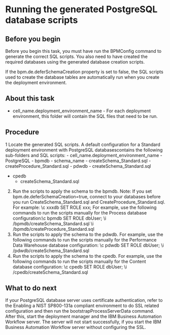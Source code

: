 # Running the generated PostgreSQL database scripts

## Before you begin

Before you begin this task, you must have run the BPMConfig command to
generate the correct SQL scripts. You also need to have created the required databases using the
generated database creation scripts.

If the bpm.de.deferSchemaCreation property is set to
false, the SQL scripts used to create the database tables are automatically run
when you create the deployment environment.

## About this task

- cell\_name.deployment\_environment\_name - For each deployment environment, this
folder will contain the SQL files that need to be run.

## Procedure

1 Locate the generated SQL scripts. A default configuration for a Standard deployment environment with PostgreSQL databasescontains the following sub-folders and SQL scripts:
    - cell\_name.deployment\_environment\_name
        - PostgreSQL
            - bpmdb
                - schema\_name
                    - createSchema\_Standard.sql
                    - createProcedure\_Standard.sql
    - pdwdb
        - createSchema\_Standard.sql
- cpedb
    - createSchema\_Standard.sql
2. Run the scripts to apply the schema to the bpmdb.  Note: If
you set bpm.de.deferSchemaCreation=true, connect to your databases before you
run CreateSchema\_Standard.sql and
CreateProcedure\_Standard.sql. For example: \c xxxdb
SET ROLE xxx;
For example, use the following commands to run the scripts manually
for the Process database configuration:\c bpmdb
SET ROLE dbUser;
\i /bpmdb/createSchema\_Standard.sql 
\i /bpmdb/createProcedure\_Standard.sql
3. Run the scripts to apply the schema to the pdwdb. For example, use the
following commands to run the scripts manually for the Performance Data Warehouse database
configuration: 
\c pdwdb
SET ROLE dbUser;
\i /pdwdb/createSchema\_Standard.sql
4. Run the scripts to apply the schema to the cpedb. For example, use the
following commands to run the scripts manually for the Content database configuration: 
\c cpedb
SET ROLE dbUser;
\i /cpedb/createSchema\_Standard.sql

## What to do next

If your PostgreSQL
database server uses certificate authentication, refer to the Enabling a NIST SP800-131a compliant environment to do
SSL related configuration and then run the bootstrapProcessServerData command.
After this, start the deployment manager and the IBM Business Automation Workflow server. The server
will not start successfully, if you start the IBM Business Automation Workflow server without
configuring the SSL.